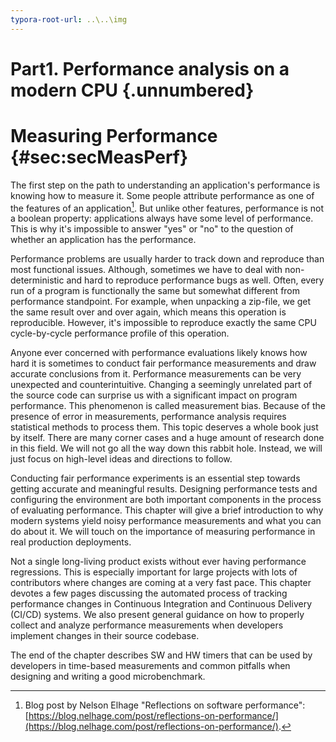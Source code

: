 ```yaml
---
typora-root-url: ..\..\img
---
```


# Part1. Performance analysis on a modern CPU {.unnumbered}

# Measuring Performance {#sec:secMeasPerf}

The first step on the path to understanding an application's performance is knowing how to measure it. Some people attribute performance as one of the features of an application[^15]. But unlike other features, performance is not a boolean property: applications always have some level of performance. This is why it's impossible to answer "yes" or "no" to the question of whether an application has the performance. 

Performance problems are usually harder to track down and reproduce than most functional issues. Although, sometimes we have to deal with non-deterministic and hard to reproduce performance bugs as well. Often, every run of a program is functionally the same but somewhat different from performance standpoint. For example, when unpacking a zip-file, we get the same result over and over again, which means this operation is reproducible. However, it's impossible to reproduce exactly the same CPU cycle-by-cycle performance profile of this operation.

Anyone ever concerned with performance evaluations likely knows how hard it is sometimes to conduct fair performance measurements and draw accurate conclusions from it. Performance measurements can be very unexpected and counterintuitive. Changing a seemingly unrelated part of the source code can surprise us with a significant impact on program performance. This phenomenon is called measurement bias. Because of the presence of error in measurements, performance analysis requires statistical methods to process them. This topic deserves a whole book just by itself. There are many corner cases and a huge amount of research done in this field. We will not go all the way down this rabbit hole. Instead, we will just focus on high-level ideas and directions to follow.

Conducting fair performance experiments is an essential step towards getting accurate and meaningful results. Designing performance tests and configuring the environment are both important components in the process of evaluating performance. This chapter will give a brief introduction to why modern systems yield noisy performance measurements and what you can do about it. We will touch on the importance of measuring performance in real production deployments. 

Not a single long-living product exists without ever having performance regressions. This is especially important for large projects with lots of contributors where changes are coming at a very fast pace. This chapter devotes a few pages discussing the automated process of tracking performance changes in Continuous Integration and Continuous Delivery (CI/CD) systems. We also present general guidance on how to properly collect and analyze performance measurements when developers implement changes in their source codebase.

The end of the chapter describes SW and HW timers that can be used by developers in time-based measurements and common pitfalls when designing and writing a good microbenchmark.

[^15]: Blog post by Nelson Elhage "Reflections on software performance": [https://blog.nelhage.com/post/reflections-on-performance/](https://blog.nelhage.com/post/reflections-on-performance/).
